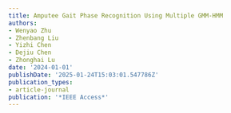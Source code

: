 ```yaml
---
title: Amputee Gait Phase Recognition Using Multiple GMM-HMM
authors:
- Wenyao Zhu
- Zhenbang Liu
- Yizhi Chen
- Dejiu Chen
- Zhonghai Lu
date: '2024-01-01'
publishDate: '2025-01-24T15:03:01.547786Z'
publication_types:
- article-journal
publication: '*IEEE Access*'
---
```

